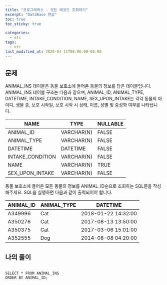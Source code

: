 ```yaml
---
title: "프로그래머스 - 모든 레코드 조회하기"
excerpt: "DataBase 연습"
toc: true
toc_sticky: true

categories:
  - etc
tags:
  - etc
last_modified_at: 2020-04-11T08:06:00-05:00
---
```


## 문제 

ANIMAL_INS 테이블은 동물 보호소에 들어온 동물의 정보를 담은 테이블입니다. ANIMAL_INS 테이블 구조는 다음과 같으며, ANIMAL_ID, ANIMAL_TYPE, DATETIME, INTAKE_CONDITION, NAME, SEX_UPON_INTAKE는 각각 동물의 아이디, 생물 종, 보호 시작일, 보호 시작 시 상태, 이름, 성별 및 중성화 여부를 나타냅니다.

|NAME|TYPE|NULLABLE|
|----|-----|--------|        
|ANIMAL_ID|VARCHAR(N)|FALSE|
|ANIMAL_TYPE|VARCHAR(N)|FALSE|
|DATETIME|DATETIME|FALSE|
|INTAKE_CONDITION|VARCHAR(N)|FALSE|
|NAME|VARCHAR(N)|TRUE|
|SEX_UPON_INTAKE|VARCHAR(N)|FALSE|

동물 보호소에 들어온 모든 동물의 정보를 ANIMAL_ID순으로 조회하는 SQL문을 작성해주세요. SQL을 실행하면 다음과 같이 출력되어야 합니다.


|ANIMAL_ID|ANIMAL_TYPE|DATETIME|
|----|-----|--------|        
|A349996|Cat|2018-01-22 14:32:00|
|A350276|Cat|2017-08-13 13:50:00|
|A350375|Cat|2017-03-06 15:01:00|
|A352555|Dog|2014-08-08 04:20:00|


## 나의 풀이

```

SELECT * FROM ANIMAL_INS
ORDER BY ANIMAL_ID;

```

